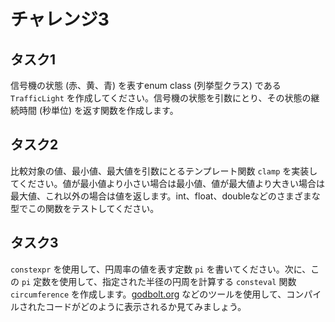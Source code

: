 # チャレンジ3

## タスク1

信号機の状態 (赤、黄、青) を表すenum class (列挙型クラス) である `TrafficLight` を作成してください。信号機の状態を引数にとり、その状態の継続時間 (秒単位) を返す関数を作成します。

## タスク2

比較対象の値、最小値、最大値を引数にとるテンプレート関数 `clamp` を実装してください。値が最小値より小さい場合は最小値、値が最大値より大きい場合は最大値、これ以外の場合は値を返します。int、float、doubleなどのさまざまな型でこの関数をテストしてください。

## タスク3

`constexpr` を使用して、円周率の値を表す定数 `pi` を書いてください。次に、この `pi` 定数を使用して、指定された半径の円周を計算する `consteval` 関数 `circumference` を作成します。[godbolt.org](https://godbolt.org/) などのツールを使用して、コンパイルされたコードがどのように表示されるか見てみましょう。
